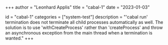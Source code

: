+++
author = "Leonhard Applis"
title = "cabal-1"
date = "2023-01-03"

id = "cabal-1"
categories = ["system-test"]
description = "'cabal run' termination does not terminate all child processes automatically as well. The solution is to use 'withCreateProcess' rather than 'createProcess' and throw an asynchronous exception from the main thread when a termination is wanted."
+++
